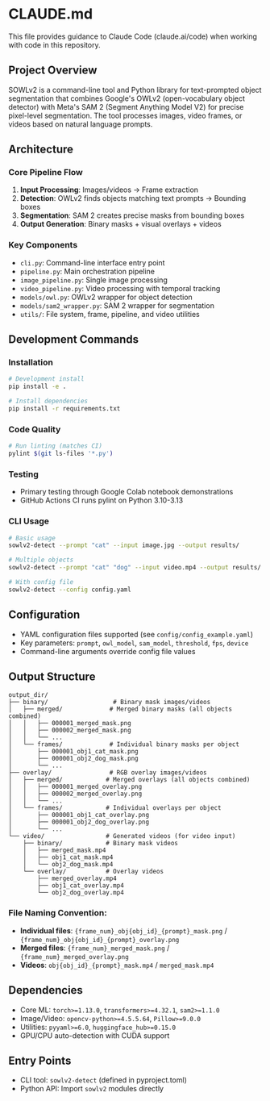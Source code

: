 # CLAUDE.md

This file provides guidance to Claude Code (claude.ai/code) when working with code in this repository.

## Project Overview

SOWLv2 is a command-line tool and Python library for text-prompted object segmentation that combines Google's OWLv2 (open-vocabulary object detector) with Meta's SAM 2 (Segment Anything Model V2) for precise pixel-level segmentation. The tool processes images, video frames, or videos based on natural language prompts.

## Architecture

### Core Pipeline Flow
1. **Input Processing**: Images/videos → Frame extraction  
2. **Detection**: OWLv2 finds objects matching text prompts → Bounding boxes
3. **Segmentation**: SAM 2 creates precise masks from bounding boxes  
4. **Output Generation**: Binary masks + visual overlays + videos

### Key Components
- `cli.py`: Command-line interface entry point
- `pipeline.py`: Main orchestration pipeline
- `image_pipeline.py`: Single image processing
- `video_pipeline.py`: Video processing with temporal tracking
- `models/owl.py`: OWLv2 wrapper for object detection
- `models/sam2_wrapper.py`: SAM 2 wrapper for segmentation
- `utils/`: File system, frame, pipeline, and video utilities

## Development Commands

### Installation
```bash
# Development install
pip install -e .

# Install dependencies
pip install -r requirements.txt
```

### Code Quality
```bash
# Run linting (matches CI)
pylint $(git ls-files '*.py')
```

### Testing
- Primary testing through Google Colab notebook demonstrations
- GitHub Actions CI runs pylint on Python 3.10-3.13

### CLI Usage
```bash
# Basic usage
sowlv2-detect --prompt "cat" --input image.jpg --output results/

# Multiple objects
sowlv2-detect --prompt "cat" "dog" --input video.mp4 --output results/

# With config file
sowlv2-detect --config config.yaml
```

## Configuration

- YAML configuration files supported (see `config/config_example.yaml`)
- Key parameters: `prompt`, `owl_model`, `sam_model`, `threshold`, `fps`, `device`
- Command-line arguments override config file values

## Output Structure

```
output_dir/
├── binary/                  # Binary mask images/videos
│   ├── merged/             # Merged binary masks (all objects combined)
│   │   ├── 000001_merged_mask.png
│   │   ├── 000002_merged_mask.png
│   │   └── ...
│   └── frames/             # Individual binary masks per object
│       ├── 000001_obj1_cat_mask.png
│       ├── 000001_obj2_dog_mask.png
│       └── ...
├── overlay/                # RGB overlay images/videos
│   ├── merged/            # Merged overlays (all objects combined)
│   │   ├── 000001_merged_overlay.png
│   │   ├── 000002_merged_overlay.png
│   │   └── ...
│   └── frames/            # Individual overlays per object
│       ├── 000001_obj1_cat_overlay.png
│       ├── 000001_obj2_dog_overlay.png
│       └── ...
└── video/                 # Generated videos (for video input)
    ├── binary/            # Binary mask videos
    │   ├── merged_mask.mp4
    │   ├── obj1_cat_mask.mp4
    │   └── obj2_dog_mask.mp4
    └── overlay/           # Overlay videos
        ├── merged_overlay.mp4
        ├── obj1_cat_overlay.mp4
        └── obj2_dog_overlay.mp4
```

### File Naming Convention:
- **Individual files**: `{frame_num}_obj{obj_id}_{prompt}_mask.png` / `{frame_num}_obj{obj_id}_{prompt}_overlay.png`
- **Merged files**: `{frame_num}_merged_mask.png` / `{frame_num}_merged_overlay.png`
- **Videos**: `obj{obj_id}_{prompt}_mask.mp4` / `merged_mask.mp4`

## Dependencies

- Core ML: `torch>=1.13.0`, `transformers>=4.32.1`, `sam2>=1.1.0`
- Image/Video: `opencv-python>=4.5.5.64`, `Pillow>=9.0.0`
- Utilities: `pyyaml>=6.0`, `huggingface_hub>=0.15.0`
- GPU/CPU auto-detection with CUDA support

## Entry Points

- CLI tool: `sowlv2-detect` (defined in pyproject.toml)
- Python API: Import `sowlv2` modules directly